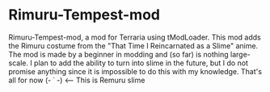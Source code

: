 # Rimuru-Tempest-mod
Rimuru-Tempest-mod, a mod for Terraria using tModLoader.
This mod adds the Rimuru costume from the "That Time I Reincarnated as a Slime" anime.
 The mod is made by a beginner in modding and (so far) is nothing large-scale.
 I plan to add the ability to turn into slime in the future,
 but I do not promise anything since it is impossible to do this with my knowledge.
 That's all for now  (-  ˙ -) <-- This is Remuru slime
